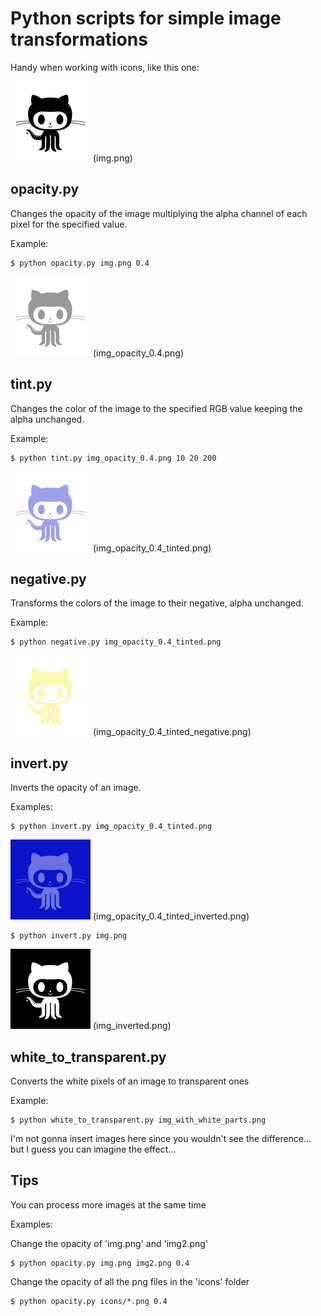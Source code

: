 # Python scripts for simple image transformations
Handy when working with icons, like this one:

![img.png](example-imgs/img.png) (img.png)

## opacity.py
Changes the opacity of the image multiplying the alpha channel of each pixel for the specified value.

Example:

    $ python opacity.py img.png 0.4

![img_opacity_0.4.png](example-imgs/img_opacity_0.4.png) (img_opacity_0.4.png)

## tint.py
Changes the color of the image to the specified RGB value keeping the alpha unchanged.

Example:

    $ python tint.py img_opacity_0.4.png 10 20 200

![img_opacity_0.4_tinted.png](example-imgs/img_opacity_0.4_tinted.png) (img_opacity_0.4_tinted.png)

## negative.py
Transforms the colors of the image to their negative, alpha unchanged.

Example:

    $ python negative.py img_opacity_0.4_tinted.png

![img_opacity_0.4_tinted_negative.png](example-imgs/img_opacity_0.4_tinted_negative.png) (img_opacity_0.4_tinted_negative.png)

## invert.py
Inverts the opacity of an image.

Examples:

    $ python invert.py img_opacity_0.4_tinted.png

![img_opacity_0.4_tinted_inverted.png](example-imgs/img_opacity_0.4_tinted_inverted.png) (img_opacity_0.4_tinted_inverted.png)

    $ python invert.py img.png

![img_inverted.png](example-imgs/img_inverted.png) (img_inverted.png)

## white_to_transparent.py
Converts the white pixels of an image to transparent ones

Example:

    $ python white_to_transparent.py img_with_white_parts.png

I'm not gonna insert images here since you wouldn't see the difference... but I guess you can imagine the effect...

## Tips
You can process more images at the same time

Examples:

Change the opacity of 'img.png' and 'img2.png'

    $ python opacity.py img.png img2.png 0.4

Change the opacity of all the png files in the 'icons' folder

    $ python opacity.py icons/*.png 0.4
